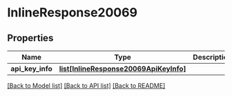 # InlineResponse20069

## Properties
Name | Type | Description | Notes
------------ | ------------- | ------------- | -------------
**api_key_info** | [**list[InlineResponse20069ApiKeyInfo]**](InlineResponse20069ApiKeyInfo.md) |  | [optional] 

[[Back to Model list]](../README.md#documentation-for-models) [[Back to API list]](../README.md#documentation-for-api-endpoints) [[Back to README]](../README.md)

